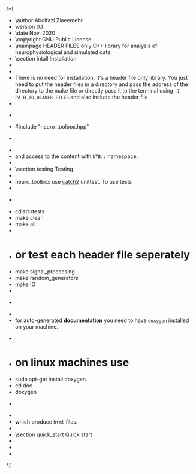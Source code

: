 /*! 
 * \author Abolfazl Ziaeemehr
 * \version 0.1
 * \date Nov. 2020
 * \copyright GNU Public License
 * \mainpage HEADER FILES only C++ library for analysis of neurophysiological and simulated data. 
 * \section intall Installation
 * 
 * 
 * There is no need for installation. It's a header file only library. You just need to put the header files in a directory and pass the address of the directory to the make file or directly pass it to the terminal using `-I PATH_TO_HEADER_FILES` and also include the header file 
 * 
 * ```c++
 * #include "neuro_toolbox.hpp"
 * ```
 * 
 * and access to the content with `NTB::`  namespace.
 * 
 * \section testing Testing 
 * 
 * neuro_toolbox use [catch2](https://github.com/catchorg/Catch2) unittest. To use tests 
 * 
 * ```shell
 * cd src/tests
 * make clean
 * make all
 * 
 * # or test each header file seperately
 * make signal_proccesing
 * make random_generators
 * make IO 
 *
 * ```
 * 
 * for auto-generated **documentation** you need to have `doxygen` installed on your machine.
 * ```shell
 * # on linux machines use
 * sudo apt-get install doxygen
 * cd doc
 * doxygen 
 * ```
 * 
 * which produce `html` files. 
 *
 * \section quick_start Quick start
 * 
 * 
 *
 */
